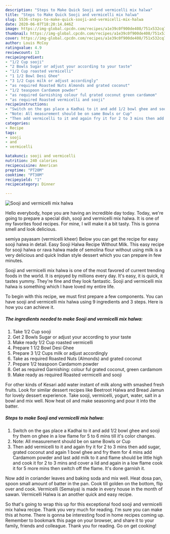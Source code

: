 ```yaml
---
description: "Steps to Make Quick Sooji and vermicelli mix halwa"
title: "Steps to Make Quick Sooji and vermicelli mix halwa"
slug: 5536-steps-to-make-quick-sooji-and-vermicelli-mix-halwa
date: 2020-06-07T18:20:14.846Z
image: https://img-global.cpcdn.com/recipes/a1e39c0f900de408/751x532cq70/sooji-and-vermicelli-mix-halwa-recipe-main-photo.jpg
thumbnail: https://img-global.cpcdn.com/recipes/a1e39c0f900de408/751x532cq70/sooji-and-vermicelli-mix-halwa-recipe-main-photo.jpg
cover: https://img-global.cpcdn.com/recipes/a1e39c0f900de408/751x532cq70/sooji-and-vermicelli-mix-halwa-recipe-main-photo.jpg
author: Louis McCoy
ratingvalue: 4.9
reviewcount: 13
recipeingredient:
- "1/2 Cup sooji"
- "2 Bowls Sugar or adjust your according to your taste"
- "1/2 Cup roasted vermicelli"
- "1 1/2 Bowl Desi Ghee"
- "3 1/2 Cups milk or adjust accordingly"
- "as required Roasted Nuts Almonds and grated coconut"
- "1/2 teaspoon Cardamom powder"
- "as required Garnishing colour ful grated coconut green cardamom"
- "as required Roasted vermicelli and sooji"
recipeinstructions:
- "Switch on the gas place a Kadhai to it and add 1/2 bowl ghee and sooji fry them on ghee in a low flame for 5 to 6 mins till it&#39;s color changes."
- "Note: All measurement should be on same Bowls or Cup"
- "Then add vermicelli to it and again fry it for 2 to 3 mins then add sugar, grated coconut and again 1 bowl ghee and fry them for 4 mins add Cardamom powder and last add milk to it and flame should be little high and cook it for 2 to 3 mins and cover a lid and again in a low flame cook it for 5 more mins then switch off the flame. It&#39;s done garnish it."
categories:
- Recipe
tags:
- sooji
- and
- vermicelli

katakunci: sooji and vermicelli 
nutrition: 240 calories
recipecuisine: American
preptime: "PT20M"
cooktime: "PT30M"
recipeyield: "1"
recipecategory: Dinner

---
```



![Sooji and vermicelli mix halwa](https://img-global.cpcdn.com/recipes/a1e39c0f900de408/751x532cq70/sooji-and-vermicelli-mix-halwa-recipe-main-photo.jpg)

Hello everybody, hope you are having an incredible day today. Today, we're going to prepare a special dish, sooji and vermicelli mix halwa. It is one of my favorites food recipes. For mine, I will make it a bit tasty. This is gonna smell and look delicious.

semiya payasam (vermicelli kheer) Below you can get the recipe for easy sooji halwa in detail. Easy Sooji Halwa Recipe Without Milk. This easy recipe for sooji halwa or rava halwa made of semolina flour without using milk is a very delicious and quick Indian style dessert which you can prepare in few minutes.

Sooji and vermicelli mix halwa is one of the most favored of current trending foods in the world. It is enjoyed by millions every day. It's easy, it is quick, it tastes yummy. They're fine and they look fantastic. Sooji and vermicelli mix halwa is something which I have loved my entire life.


To begin with this recipe, we must first prepare a few components. You can have sooji and vermicelli mix halwa using 9 ingredients and 3 steps. Here is how you can achieve it.

<!--inarticleads1-->

##### The ingredients needed to make Sooji and vermicelli mix halwa:

1. Take 1/2 Cup sooji
1. Get 2 Bowls Sugar or adjust your according to your taste
1. Make ready 1/2 Cup roasted vermicelli
1. Prepare 1 1/2 Bowl Desi Ghee
1. Prepare 3 1/2 Cups milk or adjust accordingly
1. Take as required Roasted Nuts (Almonds) and grated coconut
1. Prepare 1/2 teaspoon Cardamom powder
1. Get as required Garnishing: colour ful grated coconut, green cardamom
1. Make ready as required Roasted vermicelli and sooji


For other kinds of Kesari add water instant of milk along with smashed fresh fruits. Look for similar dessert recipes like Beetroot Halwa and Bread Jamun for lovely dessert experience. Take sooji, vermicelli, yogurt, water, salt in a bowl and mix well. Now heat oil and make seasoning and pour it into the batter. 

<!--inarticleads2-->

##### Steps to make Sooji and vermicelli mix halwa:

1. Switch on the gas place a Kadhai to it and add 1/2 bowl ghee and sooji fry them on ghee in a low flame for 5 to 6 mins till it&#39;s color changes.
1. Note: All measurement should be on same Bowls or Cup
1. Then add vermicelli to it and again fry it for 2 to 3 mins then add sugar, grated coconut and again 1 bowl ghee and fry them for 4 mins add Cardamom powder and last add milk to it and flame should be little high and cook it for 2 to 3 mins and cover a lid and again in a low flame cook it for 5 more mins then switch off the flame. It&#39;s done garnish it.


Now add in coriander leaves and baking soda and mix well. Heat dosa pan, spoon small amount of batter in the pan. Cook till golden on the bottom, flip over and cook. Vermicelli (Semaiya) is made in every house in the month of sawan. Vermicelli Halwa is an another quick and easy recipe. 

So that's going to wrap this up for this exceptional food sooji and vermicelli mix halwa recipe. Thank you very much for reading. I'm sure you can make this at home. There is gonna be interesting food in home recipes coming up. Remember to bookmark this page on your browser, and share it to your family, friends and colleague. Thank you for reading. Go on get cooking!
